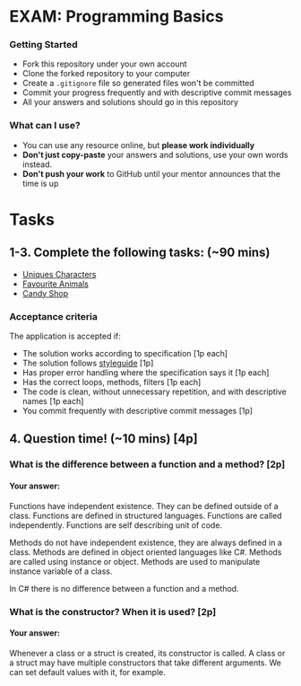 # EXAM: Programming Basics

### Getting Started
 - Fork this repository under your own account
 - Clone the forked repository to your computer
 - Create a `.gitignore` file so generated files won't be committed
 - Commit your progress frequently and with descriptive commit messages
 - All your answers and solutions should go in this repository

### What can I use?
- You can use any resource online, but **please work individually**
- **Don't just copy-paste** your answers and solutions, use your own words instead.
- **Don't push your work** to GitHub until your mentor announces that the time is up


# Tasks
## 1-3. Complete the following tasks: (~90 mins)
- [Uniques Characters](uniquechars/UniqueChars.cs)
- [Favourite Animals](favouriteanimals/FavouriteAnimals.cs)
- [Candy Shop](candyshop/TakeMeToThe.cs)

### Acceptance criteria
The application is accepted if:
- The solution works according to specification [1p each]
- The solution follows [styleguide](https://github.com/greenfox-academy/teaching-materials/blob/master/styleguide/cs.mds) [1p]
- Has proper error handling where the specification says it [1p each]
- Has the correct loops, methods, filters [1p each]
- The code is clean, without unnecessary repetition, and with descriptive names [1p each]
- You commit frequently with descriptive commit messages [1p]

## 4. Question time! (~10 mins) [4p]

###  What is the difference between a function and a method? [2p]
#### Your answer:
Functions have independent existence. They can be defined outside of a class.
Functions are defined in structured languages.
Functions are called independently.
Functions are self describing unit of code.

Methods do not have independent existence, they are always defined in a class.
Methods are defined in object oriented languages like C#.
Methods are called using instance or object.
Methods are used to manipulate instance variable of a class.

In C# there is no difference between a function and a method.

### What is the constructor? When it is used? [2p]
#### Your answer:
Whenever a class or a struct is created, its constructor is called. A class or a struct may have multiple constructors that take different arguments. We can set default values with it, for example.
